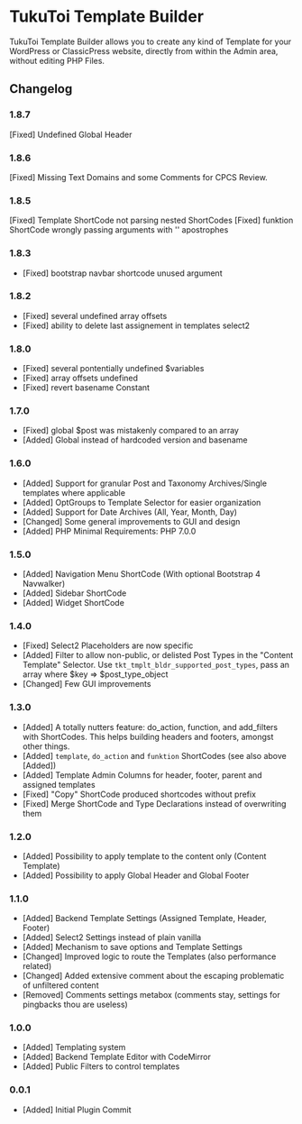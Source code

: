 # TukuToi Template Builder
 TukuToi Template Builder allows you to create any kind of Template for your WordPress or ClassicPress website, directly from within the Admin area, without editing PHP Files.

## Changelog

### 1.8.7
[Fixed] Undefined Global Header

### 1.8.6
[Fixed] Missing Text Domains and some Comments for CPCS Review.

### 1.8.5
[Fixed] Template ShortCode not parsing nested ShortCodes
[Fixed] funktion ShortCode wrongly passing arguments with '' apostrophes

### 1.8.3
* [Fixed] bootstrap navbar shortcode unused argument

### 1.8.2
* [Fixed] several undefined array offsets
* [Fixed] ability to delete last assignement in templates select2

### 1.8.0
* [Fixed] several pontentially undefined $variables
* [Fixed] array offsets  undefined
* [Fixed] revert basename Constant

### 1.7.0
* [Fixed] global $post was mistakenly compared to an array
* [Added] Global instead of hardcoded version and basename

### 1.6.0
* [Added] Support for granular Post and Taxonomy Archives/Single templates where applicable
* [Added] OptGroups to Template Selector for easier organization
* [Added] Support for Date Archives (All, Year, Month, Day)
* [Changed] Some general improvements to GUI and design
* [Added] PHP Minimal Requirements: PHP 7.0.0

### 1.5.0
* [Added] Navigation Menu ShortCode (With optional Bootstrap 4 Navwalker)
* [Added] Sidebar ShortCode
* [Added] Widget ShortCode

### 1.4.0
* [Fixed] Select2 Placeholders are now specific
* [Added] Filter to allow non-public, or delisted Post Types in the "Content Template" Selector. Use `tkt_tmplt_bldr_supported_post_types`, pass an array where $key => $post_type_object
* [Changed] Few GUI improvements


### 1.3.0
* [Added] A totally nutters feature: do_action, function, and add_filters with ShortCodes. This helps building headers and footers, amongst other things.
* [Added] `template`, `do_action` and `funktion` ShortCodes (see also above [Added])
* [Added] Template Admin Columns for header, footer, parent and assigned templates
* [Fixed] "Copy" ShortCode produced shortcodes without prefix
* [Fixed] Merge ShortCode and Type Declarations instead of overwriting them

### 1.2.0
* [Added] Possibility to apply template to the content only (Content Template)
* [Added] Possibility to apply Global Header and Global Footer

### 1.1.0
* [Added] Backend Template Settings (Assigned Template, Header, Footer)
* [Added] Select2 Settings instead of plain vanilla
* [Added] Mechanism to save options and Template Settings
* [Changed] Improved logic to route the Templates (also performance related)
* [Changed] Added extensive comment about the escaping problematic of unfiltered content 
* [Removed] Comments settings metabox (comments stay, settings for pingbacks thou are useless)

### 1.0.0
* [Added] Templating system
* [Added] Backend Template Editor with CodeMirror
* [Added] Public Filters to control templates 

### 0.0.1
* [Added] Initial Plugin Commit
